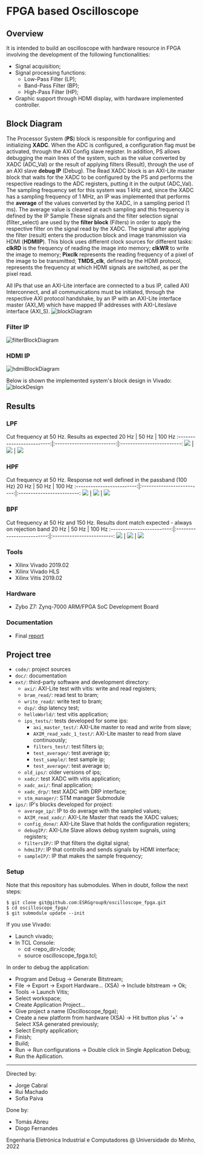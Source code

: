 # FPGA based Oscilloscope

## Overview
It is intended to build an oscilloscope with hardware resource in FPGA involving the development of the following functionalities:
- Signal acquisition;
- Signal processing functions:
  -  Low-Pass Filter (LP);
  -  Band-Pass Filter (BP);
  -  High-Pass Filter (HP);
- Graphic support through HDMI display, with hardware implemented controller.

## Block Diagram
The Processor System (**PS**) block is responsible for configuring and initializing **XADC**. When the ADC is configured, a configuration flag must be activated, through the AXI Config slave register. In addition, PS allows debugging the main lines of the system, such as the value converted by XADC (ADC_Val) or the result of applying filters (Result), through the use of an AXI slave **debug IP** (Debug). The Read XADC block is an AXI-Lite master block that waits for the XADC to be configured by the PS and performs the respective readings to the ADC registers, putting it in the output (ADC_Val). The sampling frequency set for this system was 1 kHz and, since the XADC has a sampling frequency of 1 MHz, an IP was implemented that performs the **average** of the values converted by the XADC, in a sampling period (1 ms). The average value is cleaned at each sampling and this frequency is defined by the IP Sample These signals and the filter selection signal (filter_select) are used by the **filter block** (Filters) in order to apply the respective filter on the signal read by the XADC. The signal after applying the filter (result) enters the production block and image transmission via HDMI (**HDMIIP**). This block uses different clock sources for different tasks: **clkRD** is the frequency of reading the image into memory; **clkWR** to write the image to memory; **Pixclk** represents the reading frequency of a pixel of the image to be transmitted; **TMDS_clk**, defined by the HDMI protocol, represents the frequency at which HDMI signals are switched, as per the pixel read.

All IPs that use an AXI-Lite interface are connected to a bus IP, called AXI Interconnect, and all communications must be initiated, through the respective AXI protocol handshake, by an IP with an AXI-Lite interface master (AXI_M) which have mapped IP addresses with AXI-Liteslave interface (AXI_S).
![blockDiagram](doc/report/images/especification/blockDiagram.png)

### Filter IP
<!-- This block can be seen as a filter multiplexer for a given input value. The filter-select input is the selector of the signal to be presented at the output of the block (result). This signal is equal to the input signal if the selector is 11; equal to the input signal after applying an LPF, if the selector is 00, and so on. The start signal allows starting the filtering process. Initially, an update of the previous input values must be made, using the RBUF block. This allows you to update the BRAM used to store previous input values, the BRAM X_ANT. After this update is made, signaled through the signal
done, the start signal is given to the selected filter. Each filter needs the previous input values and the respective coefficients, so it is necessary to control the read addresses of the BRAMs.-->
![filterBlockDiagram](doc/report/images/especification/filtersIP_detailed.png)

### HDMI IP
<!-- Below is the block diagram of the IP that interfaces with the HDMI port, being responsible for, through the filtered signal, producing and transmitting an image at the standard frequency of 60 Hz. The Write Block produces the image, through the value calculated by the IP Filters,filtered_signal. Thus, a wave should be represented in the image, according to this value at each instant, the wave being represented in green (RGB - 00FF00h) and the rest of the image in black (RGB - 000000h). There are two BRAMs, one for reading the frame to be transmitted and another for writing the next image to be transmitted. The clock sources shown have different frequencies, according to their purpose: TMDS_clk - clock that respects the HDMI protocol (250 MHz); Pixclk - knowing that we have a 640 by 480 image, each pixel with 24 bits, in order to transmit at a standard frequency of 60 Hz, we need a clock with a frequency of 25 MHz. This is the read frequency of a pixel; clkWR - frequency of writing the image into memory. It is intended that the image has a resolution of 100 ms, in order to represent waves of relatively low frequencies and, knowing that the image is 640 pixels long, a memory writing frequency of 6400 Hz is required; clkRD - memory image read frequency (50 MHz) - twice that of Pixclk, due to delays introduced by the read state machine-->
![hdmiBlockDiagram](doc/report/images/especification/hdmi_ip_expanded.png)

Below is shown the implemented system's block design in Vivado:
![blockDesign](doc/report/images/implementation/block_design.png)

## Results
### LPF
Cut frequency at 50 Hz. Results as expected
20 Hz             |  50 Hz                   | 100 Hz
:-------------------------:|:-------------------------:|:-------------------------:
![](doc/report/images/results/hdmi/hdmi_lpf_20hz.JPG)  |  ![](doc/report/images/results/hdmi/hdmi_lpf_50hz.JPG) | ![](doc/report/images/results/hdmi/hdmi_lpf_100hz.JPG)

### HPF
Cut frequency at 50 Hz. Response not well defined in the passband (100 Hz)
20 Hz             |  50 Hz                   | 100 Hz
:-------------------------:|:-------------------------:|:-------------------------:
![](doc/report/images/results/hdmi/hdmi_hpf_20hz.JPG)  |  ![](doc/report/images/results/hdmi/hdmi_hpf_50hz.JPG) | ![](doc/report/images/results/hdmi/hdmi_hpf_100hz.JPG)

### BPF
Cut frequency at 50 Hz and 150 Hz. Results dont match expected - always on rejection band
20 Hz             |  50 Hz                   | 100 Hz
:-------------------------:|:-------------------------:|:-------------------------:
![](doc/report/images/results/hdmi/hdmi_bpf_20hz.JPG)  |  ![](doc/report/images/results/hdmi/hdmi_bpf_50hz.JPG) | ![](doc/report/images/results/hdmi/hdmi_bpf_100hz.JPG)

### Tools
- Xilinx Vivado 2019.02
- Xilinx Vivado HLS
- Xilinx Vitis 2019.02

### Hardware
- Zybo Z7: Zynq-7000 ARM/FPGA SoC Development Board

### Documentation
- Final [report](https://github.com/ESRGgroup9/oscilloscope_fpga/blob/main/doc/report/OscilloscopeFPGA.pdf)

## Project tree
- `code/`: project sources
- `doc/`: documentation
- `ext/`: third-party software and development directory:
  - `axi/`: AXI-Lite test with vitis: write and read registers;
  - `bram_read/`: read test to bram;
  - `write_read/`: write test to bram;
  - `dsp/`: dsp latency test;
  - `helloWorld/`: test vitis application;
  - `ips_tests/`: tests developed for some ips:
    - `axi_master_test/`: AXI-Lite master to read and write from slave;
    - `AXIM_read_xadc_1_test/`: AXI-Lite master to read from slave continuously;
    - `filters_test/`: test filters ip;
    - `test_average/`: test average ip;
    - `test_sample/`: test sample ip;
    - `test_average/`: test average ip;
  - `old_ips/`: older versions of ips;
  - `xadc/`: test XADC with vitis application;
  - `xadc_axi/`: final application;
  - `xadc_drp/`: test XADC with DRP interface;
  - `stm_manager/`: STM manager Submodule
- `ips/`: IP's blocks developed for project:
  - `average_ip/`: IP to do average with the sampled values;
  - `AXIM_read_xadc/`: AXI-Lite Master that reads the XADC values;
  - `config_done/`: AXI-Lite Slave that holds the configuration registers;
  - `debugIP/`: AXI-Lite Slave allows debug system sugnals, using registers;
  - `filtersIP/`: IP that filters the digital signal;
  - `hdmiIP/`: IP that controlls and sends signals by HDMI interface;
  - `sampleIP/`: IP that makes the sample frequency;

### Setup
Note that this repository has submodules. When in doubt, follow the next steps:
```shell
$ git clone git@github.com:ESRGgroup9/oscilloscope_fpga.git
$ cd oscilloscope_fpga/
$ git submodule update --init
```

If you use Vivado:
- Launch vivado;
- In TCL Console: 
  - cd <repo_dir>/code;
  - source oscilloscope_fpga.tcl;

In order to debug the application:
  - Program and Debug -> Generate Bitstream;
  - File -> Export -> Export Hardware... (XSA) -> Include bitstream -> Ok;
  - Tools -> Launch Vitis;
  - Select workspace;
  - Create Application Project...
  - Give project a name (Oscilloscope_fpga);
  - Create a new platform from hardware (XSA) -> Hit button plus '+' -> Select XSA generated previously;
  - Select Empty application;
  - Finish;
  - Build;
  - Run -> Run configurations -> Double click in Single Application Debug;
  - Run the Apllication.
 
--------
Directed by:
- Jorge Cabral
- Rui Machado
- Sofia Paiva

Done by:
- Tomás Abreu
- Diogo Fernandes

Engenharia Eletrónica Industrial e Computadores @ Universidade do Minho, 2022
